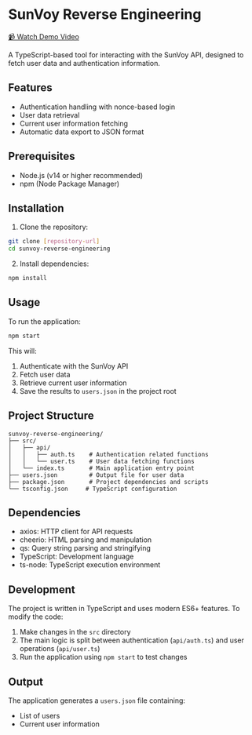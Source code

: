 # SunVoy Reverse Engineering

[📹 Watch Demo Video](https://www.loom.com/share/7bf09f904b874763b7d0530b6b300412?sid=001bf4cd-2104-4ded-b5e8-60deb2799fc9)

A TypeScript-based tool for interacting with the SunVoy API, designed to fetch user data and authentication information.

## Features

- Authentication handling with nonce-based login
- User data retrieval
- Current user information fetching
- Automatic data export to JSON format

## Prerequisites

- Node.js (v14 or higher recommended)
- npm (Node Package Manager)

## Installation

1. Clone the repository:

```bash
git clone [repository-url]
cd sunvoy-reverse-engineering
```

2. Install dependencies:

```bash
npm install
```

## Usage

To run the application:

```bash
npm start
```

This will:

1. Authenticate with the SunVoy API
2. Fetch user data
3. Retrieve current user information
4. Save the results to `users.json` in the project root

## Project Structure

```
sunvoy-reverse-engineering/
├── src/
│   ├── api/
│   │   ├── auth.ts    # Authentication related functions
│   │   └── user.ts    # User data fetching functions
│   └── index.ts       # Main application entry point
├── users.json         # Output file for user data
├── package.json       # Project dependencies and scripts
└── tsconfig.json     # TypeScript configuration
```

## Dependencies

- axios: HTTP client for API requests
- cheerio: HTML parsing and manipulation
- qs: Query string parsing and stringifying
- TypeScript: Development language
- ts-node: TypeScript execution environment

## Development

The project is written in TypeScript and uses modern ES6+ features. To modify the code:

1. Make changes in the `src` directory
2. The main logic is split between authentication (`api/auth.ts`) and user operations (`api/user.ts`)
3. Run the application using `npm start` to test changes

## Output

The application generates a `users.json` file containing:

- List of users
- Current user information
